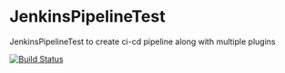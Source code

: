 # JenkinsPipelineTest
JenkinsPipelineTest to create ci-cd pipeline along with multiple plugins


[![Build Status](http://localhost:49001/job/FirstTestJenkins/badge/icon)](http://localhost:49001/job/FirstTestJenkins/)
